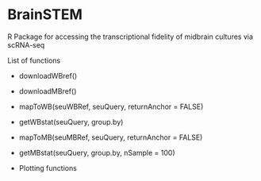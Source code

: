 # BrainSTEM
R Package for accessing the transcriptional fidelity of midbrain cultures via scRNA-seq

List of functions
- downloadWBref()
- downloadMBref()
- mapToWB(seuWBRef, seuQuery, returnAnchor = FALSE)
- getWBstat(seuQuery, group.by)
- mapToMB(seuMBRef, seuQuery, returnAnchor = FALSE)
- getMBstat(seuQuery, group.by, nSample = 100)

- Plotting functions



